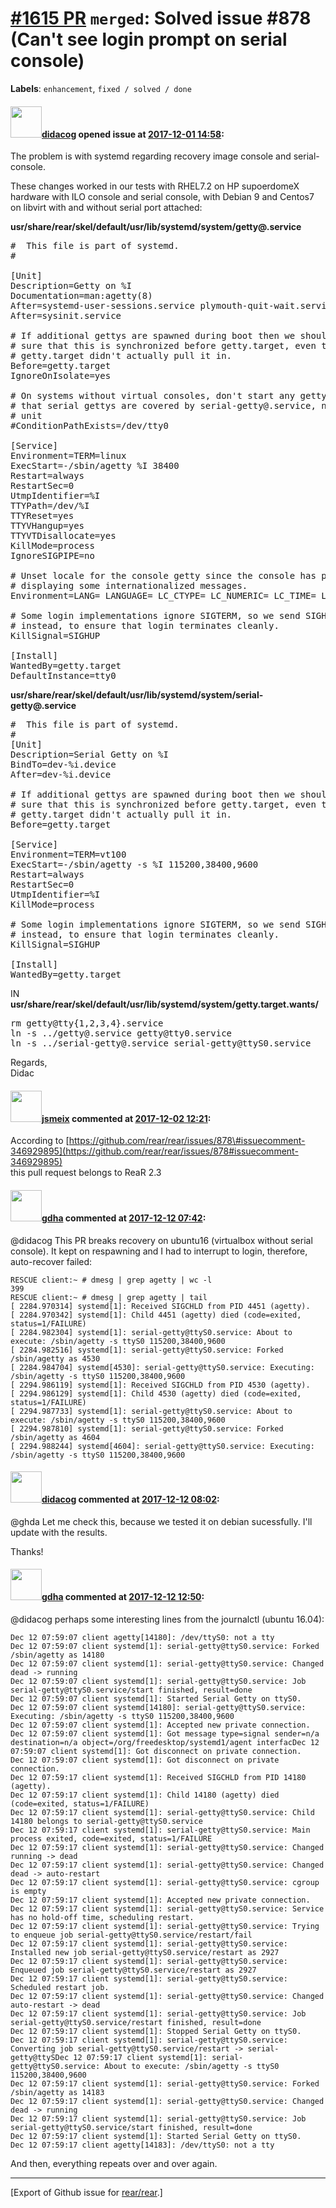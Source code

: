 [\#1615 PR](https://github.com/rear/rear/pull/1615) `merged`: Solved issue \#878 (Can't see login prompt on serial console)
===========================================================================================================================

**Labels**: `enhancement`, `fixed / solved / done`

#### <img src="https://avatars.githubusercontent.com/u/5380209?u=163f1571e6b9c9c7df94e2c6ca152b0a7406b52d&v=4" width="50">[didacog](https://github.com/didacog) opened issue at [2017-12-01 14:58](https://github.com/rear/rear/pull/1615):

The problem is with systemd regarding recovery image console and
serial-console.

These changes worked in our tests with RHEL7.2 on HP supoerdomeX
hardware with ILO console and serial console, with Debian 9 and Centos7
on libvirt with and without serial port attached:

**usr/share/rear/skel/default/usr/lib/systemd/system/getty@.service**

<pre>
#  This file is part of systemd.
#

[Unit]
Description=Getty on %I
Documentation=man:agetty(8)
After=systemd-user-sessions.service plymouth-quit-wait.service
After=sysinit.service

# If additional gettys are spawned during boot then we should make
# sure that this is synchronized before getty.target, even though
# getty.target didn't actually pull it in.
Before=getty.target
IgnoreOnIsolate=yes

# On systems without virtual consoles, don't start any getty. (Note
# that serial gettys are covered by serial-getty@.service, not this
# unit
#ConditionPathExists=/dev/tty0

[Service]
Environment=TERM=linux
ExecStart=-/sbin/agetty %I 38400
Restart=always
RestartSec=0
UtmpIdentifier=%I
TTYPath=/dev/%I
TTYReset=yes
TTYVHangup=yes
TTYVTDisallocate=yes
KillMode=process
IgnoreSIGPIPE=no

# Unset locale for the console getty since the console has problems
# displaying some internationalized messages.
Environment=LANG= LANGUAGE= LC_CTYPE= LC_NUMERIC= LC_TIME= LC_COLLATE= LC_MONETARY= LC_MESSAGES= LC_PAPER= LC_NAME= LC_ADDRESS= LC_TELEPHONE= LC_MEASUREMENT= LC_IDENTIFICATION=

# Some login implementations ignore SIGTERM, so we send SIGHUP
# instead, to ensure that login terminates cleanly.
KillSignal=SIGHUP

[Install]
WantedBy=getty.target
DefaultInstance=tty0
</pre>

**usr/share/rear/skel/default/usr/lib/systemd/system/serial-getty@.service**

<pre>
#  This file is part of systemd.
#
[Unit]
Description=Serial Getty on %I
BindTo=dev-%i.device
After=dev-%i.device

# If additional gettys are spawned during boot then we should make
# sure that this is synchronized before getty.target, even though
# getty.target didn't actually pull it in.
Before=getty.target

[Service]
Environment=TERM=vt100
ExecStart=-/sbin/agetty -s %I 115200,38400,9600
Restart=always
RestartSec=0
UtmpIdentifier=%I
KillMode=process

# Some login implementations ignore SIGTERM, so we send SIGHUP
# instead, to ensure that login terminates cleanly.
KillSignal=SIGHUP

[Install]
WantedBy=getty.target
</pre>

IN
**usr/share/rear/skel/default/usr/lib/systemd/system/getty.target.wants/**

<pre>
rm getty@tty{1,2,3,4}.service
ln -s ../getty@.service getty@tty0.service
ln -s ../serial-getty@.service serial-getty@ttyS0.service
</pre>

Regards,  
Didac

#### <img src="https://avatars.githubusercontent.com/u/1788608?u=925fc54e2ce01551392622446ece427f51e2f0ce&v=4" width="50">[jsmeix](https://github.com/jsmeix) commented at [2017-12-02 12:21](https://github.com/rear/rear/pull/1615#issuecomment-348688496):

According to
[https://github.com/rear/rear/issues/878\#issuecomment-346929895](https://github.com/rear/rear/issues/878#issuecomment-346929895)  
this pull request belongs to ReaR 2.3

#### <img src="https://avatars.githubusercontent.com/u/888633?u=cdaeb31efcc0048d3619651aa18dd4b76e636b21&v=4" width="50">[gdha](https://github.com/gdha) commented at [2017-12-12 07:42](https://github.com/rear/rear/pull/1615#issuecomment-350970125):

@didacog This PR breaks recovery on ubuntu16 (virtualbox without serial
console). It kept on respawning and I had to interrupt to login,
therefore, auto-recover failed:

    RESCUE client:~ # dmesg | grep agetty | wc -l
    399
    RESCUE client:~ # dmesg | grep agetty | tail 
    [ 2284.970314] systemd[1]: Received SIGCHLD from PID 4451 (agetty).
    [ 2284.970342] systemd[1]: Child 4451 (agetty) died (code=exited, status=1/FAILURE)
    [ 2284.982304] systemd[1]: serial-getty@ttyS0.service: About to execute: /sbin/agetty -s ttyS0 115200,38400,9600
    [ 2284.982516] systemd[1]: serial-getty@ttyS0.service: Forked /sbin/agetty as 4530
    [ 2284.984704] systemd[4530]: serial-getty@ttyS0.service: Executing: /sbin/agetty -s ttyS0 115200,38400,9600
    [ 2294.986119] systemd[1]: Received SIGCHLD from PID 4530 (agetty).
    [ 2294.986129] systemd[1]: Child 4530 (agetty) died (code=exited, status=1/FAILURE)
    [ 2294.987733] systemd[1]: serial-getty@ttyS0.service: About to execute: /sbin/agetty -s ttyS0 115200,38400,9600
    [ 2294.987810] systemd[1]: serial-getty@ttyS0.service: Forked /sbin/agetty as 4604
    [ 2294.988244] systemd[4604]: serial-getty@ttyS0.service: Executing: /sbin/agetty -s ttyS0 115200,38400,9600

#### <img src="https://avatars.githubusercontent.com/u/5380209?u=163f1571e6b9c9c7df94e2c6ca152b0a7406b52d&v=4" width="50">[didacog](https://github.com/didacog) commented at [2017-12-12 08:02](https://github.com/rear/rear/pull/1615#issuecomment-350974268):

@ghda Let me check this, because we tested it on debian sucessfully.
I'll update with the results.

Thanks!

#### <img src="https://avatars.githubusercontent.com/u/888633?u=cdaeb31efcc0048d3619651aa18dd4b76e636b21&v=4" width="50">[gdha](https://github.com/gdha) commented at [2017-12-12 12:50](https://github.com/rear/rear/pull/1615#issuecomment-351042242):

@didacog perhaps some interesting lines from the journalctl (ubuntu
16.04):

    Dec 12 07:59:07 client agetty[14180]: /dev/ttyS0: not a tty
    Dec 12 07:59:07 client systemd[1]: serial-getty@ttyS0.service: Forked /sbin/agetty as 14180
    Dec 12 07:59:07 client systemd[1]: serial-getty@ttyS0.service: Changed dead -> running
    Dec 12 07:59:07 client systemd[1]: serial-getty@ttyS0.service: Job serial-getty@ttyS0.service/start finished, result=done
    Dec 12 07:59:07 client systemd[1]: Started Serial Getty on ttyS0.
    Dec 12 07:59:07 client systemd[14180]: serial-getty@ttyS0.service: Executing: /sbin/agetty -s ttyS0 115200,38400,9600
    Dec 12 07:59:07 client systemd[1]: Accepted new private connection.
    Dec 12 07:59:07 client systemd[1]: Got message type=signal sender=n/a destination=n/a object=/org/freedesktop/systemd1/agent interfacDec 12 07:59:07 client systemd[1]: Got disconnect on private connection.
    Dec 12 07:59:07 client systemd[1]: Got disconnect on private connection.
    Dec 12 07:59:17 client systemd[1]: Received SIGCHLD from PID 14180 (agetty).
    Dec 12 07:59:17 client systemd[1]: Child 14180 (agetty) died (code=exited, status=1/FAILURE)
    Dec 12 07:59:17 client systemd[1]: serial-getty@ttyS0.service: Child 14180 belongs to serial-getty@ttyS0.service
    Dec 12 07:59:17 client systemd[1]: serial-getty@ttyS0.service: Main process exited, code=exited, status=1/FAILURE
    Dec 12 07:59:17 client systemd[1]: serial-getty@ttyS0.service: Changed running -> dead
    Dec 12 07:59:17 client systemd[1]: serial-getty@ttyS0.service: Changed dead -> auto-restart
    Dec 12 07:59:17 client systemd[1]: serial-getty@ttyS0.service: cgroup is empty
    Dec 12 07:59:17 client systemd[1]: Accepted new private connection.
    Dec 12 07:59:17 client systemd[1]: serial-getty@ttyS0.service: Service has no hold-off time, scheduling restart.
    Dec 12 07:59:17 client systemd[1]: serial-getty@ttyS0.service: Trying to enqueue job serial-getty@ttyS0.service/restart/fail
    Dec 12 07:59:17 client systemd[1]: serial-getty@ttyS0.service: Installed new job serial-getty@ttyS0.service/restart as 2927
    Dec 12 07:59:17 client systemd[1]: serial-getty@ttyS0.service: Enqueued job serial-getty@ttyS0.service/restart as 2927
    Dec 12 07:59:17 client systemd[1]: serial-getty@ttyS0.service: Scheduled restart job.
    Dec 12 07:59:17 client systemd[1]: serial-getty@ttyS0.service: Changed auto-restart -> dead
    Dec 12 07:59:17 client systemd[1]: serial-getty@ttyS0.service: Job serial-getty@ttyS0.service/restart finished, result=done
    Dec 12 07:59:17 client systemd[1]: Stopped Serial Getty on ttyS0.
    Dec 12 07:59:17 client systemd[1]: serial-getty@ttyS0.service: Converting job serial-getty@ttyS0.service/restart -> serial-getty@ttySDec 12 07:59:17 client systemd[1]: serial-getty@ttyS0.service: About to execute: /sbin/agetty -s ttyS0 115200,38400,9600
    Dec 12 07:59:17 client systemd[1]: serial-getty@ttyS0.service: Forked /sbin/agetty as 14183
    Dec 12 07:59:17 client systemd[1]: serial-getty@ttyS0.service: Changed dead -> running
    Dec 12 07:59:17 client systemd[1]: serial-getty@ttyS0.service: Job serial-getty@ttyS0.service/start finished, result=done
    Dec 12 07:59:17 client systemd[1]: Started Serial Getty on ttyS0.
    Dec 12 07:59:17 client agetty[14183]: /dev/ttyS0: not a tty

And then, everything repeats over and over again.

------------------------------------------------------------------------

\[Export of Github issue for
[rear/rear](https://github.com/rear/rear).\]
